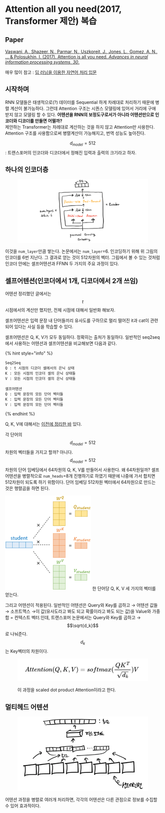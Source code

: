 # Attention all you need(2017, Transformer 제안) 복습

## Paper

[Vaswani, A., Shazeer, N., Parmar, N., Uszkoreit, J., Jones, L., Gomez, A. N., … & Polosukhin, I. (2017). Attention is all you need. _Advances in neural information processing systems_, _30_.](https://proceedings.neurips.cc/paper/2017/hash/3f5ee243547dee91fbd053c1c4a845aa-Abstract.html)

매우 많이 참고 : [딥 러닝을 이용한 자연어 처리 입문](https://wikidocs.net/31379)

## 시작하며

RNN 모델들은 태생적으로(?) 데이터를 Sequential 하게 차례대로 처리하기 때문에 병렬 계산이 불가능하다. 그런데 Attention 구조는 시퀀스 모델링에 있어서 거리에 구애 받지 않고 모델링 할 수 있다. **어텐션을 RNN의 보정도구로서가 아니라 어텐션만으로 인코더와 디코더를 만들면 어떨까?**\
제안하는 Transformer는 차례대로 계산하는 것을 하지 않고 Attention만 사용한다. Attention 구조를 사용함으로써 병렬계산이 가능해지고, 번역 성능도 높아진다.

$$d_{model}=512$$ : 트랜스포머의 인코더와 디코더에서 정해진 입력과 출력의 크기라고 하자.

## 하나의 인코더층

<figure><img src="../.gitbook/assets/image (30).png" alt=""><figcaption></figcaption></figure>

이것을 `num_layer`만큼 쌓는다. 논문에서는 `num_layer`=6. 인코딩하기 위해 위 그림의 인코더를 6번 지난다. 그 결과로 얻는 것이 512차원의 벡터. 그림에서 볼 수 있는 것처럼 인코더 안에는 셀프어텐션과 FFNN 두 가지의 주요 과정이 있다.

## 셀프어텐션(인코더에서 1개, 디코더에서 2개 쓰임)

어텐션 정리했던 글에서는 $$t$$시점에서의 계산만 했지만, 전체 시점에 대해서 일반화 해보자.

셀프어텐션은 입력 문장 내 단어들끼리 유사도를 구하므로 멀리 떨어진 it과 cat이 관련되어 있다는 사실 등을 학습할 수 있다.

셀프어텐션은 Q, K, V가 모두 동일하다. 정확히는 출처가 동일하다. 일반적인 seq2seq에서 사용하는 어텐션과 셀프어텐션을 비교해보면 다음과 같다.

{% hint style="info" %}
```
Seq2Seq
Q : t 시점의 디코더 셀에서의 은닉 상태
K : 모든 시점의 인코더 셀의 은닉 상태들
V : 모든 시점의 인코더 셀의 은닉 상태들

셀프어텐션
Q : 입력 문장의 모든 단어 벡터들
K : 입력 문장의 모든 단어 벡터들
V : 입력 문장의 모든 단어 벡터들
```
{% endhint %}

Q, K, V에 대해서는 [이전에 정리한 바](attention-2014.md#undefined-2) 있다.

각 단어의 $$d_{model}=512$$차원의 벡터들을 가지고 할까? 아니다. $$d_{model}=512$$차원의 단어 임베딩에서 64차원의 Q, K, V를 만들어서 사용한다. 왜 64차원일까? 셀프어텐션을 병렬적으로 `num_heads`=8개 진행하기로 하였기 때문에 나중에 가서 합치면 512차원이 되도록 하기 위함이다. 단어 임베딩 512차원 벡터에서 64차원으로 만드는 것은 행렬곱을 하면 된다.

<img src="../.gitbook/assets/image (10).png" alt="" data-size="original">  한 단어당 Q, K, V 세 가지의 벡터를 얻는다.

그리고 어텐션이 적용된다. 일반적인 어텐션은 Query와 Key를 곱하고 → 어텐션 값들 → 소프트맥스 →이 값(유사도라고 봐도 되고 확률이라고 봐도 되는 값)을 Value와 가중합 = 컨텍스트 벡터.인데, 트랜스포머 논문에서는 Query와 Key를 곱하고 → $$\sqrt{d_k}$$로 나눠준다. $$d_k$$는 Key벡터의 차원이다.

<figure><img src="../.gitbook/assets/image (3) (2).png" alt=""><figcaption><p>이 과정을 scaled dot product Attention이라고 한다.</p></figcaption></figure>

## 멀티헤드 어텐션

<figure><img src="../.gitbook/assets/image (18).png" alt=""><figcaption></figcaption></figure>

어텐션 과정을 병렬로 여러개 처리하면, 각각의 어텐션은 다른 관점으로 정보를 수집할 수 있어 효과적이다.



